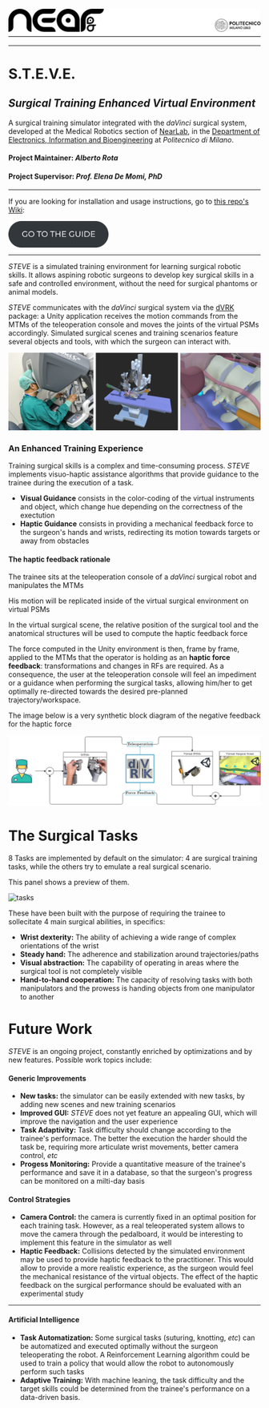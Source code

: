 
<p align="center"> 
<a>
<picture>
  <source media="(prefers-color-scheme: dark)" srcset="Notes/readme/banner_light.png">
  <img alt="NEARLab" src="Notes/readme/banner_dark.png"> 
</picture>
</a> </p>

***
# S.T.E.V.E.
## *Surgical Training Enhanced Virtual Environment*
A surgical training simulator integrated with the *daVinci* surgical system, developed at the Medical Robotics section of [NearLab](https://nearlab.polimi.it/), in the [Department of Electronics, Information and Bioengineering](https://www.deib.polimi.it/ita/home) at _Politecnico di Milano_.

#### Project Maintainer: *Alberto Rota*
#### Project Supervisor: *Prof. Elena De Momi, PhD*
***
If you are looking for installation and usage instructions, go to 
<a href="https://github.com/alberto-rota/STEVE/wiki/">this repo's Wiki</a>:   

<p align="left"> 
<a href="https://github.com/alberto-rota/STEVE/wiki/">
<picture>
  <source media="(prefers-color-scheme: dark)" srcset="Notes/readme/guide_button_white.png">
  <img style="vertical-align:middle" alt="NEARLab" src="Notes/readme/guide_button_dark.png" width="200" > 
</picture>
</a> </p>

***
*STEVE* is a simulated training environment for learning surgical robotic skills. It allows aspining robotic surgeons to develop key surgical skills in a safe and controlled environment, without the need for surgical phantoms or animal models. 

*STEVE* communicates with the *daVinci* surgical system via the [dVRK](https://github.com/jhu-dvrk/sawIntuitiveResearchKit) package: a Unity application receives the motion commands from the MTMs of the teleoperation console and moves the joints of the virtual PSMs accordingly. Simulated surgical scenes and training scenarios feature several objects and tools, with which the surgeon can interact with.

![unity](Notes/readme/unity.png)

### An Enhanced Training Experience
Training surgical skills is a complex and time-consuming process. *STEVE* implements visuo-haptic assistance algorithms that provide guidance to the trainee during the execution of a task. 
* **Visual Guidance** consists in the color-coding of the virtual instruments and object, which change hue depending on the correctness of the exectution
* **Haptic Guidance** consists in providing a mechanical feedback force to the surgeon's hands and wrists, redirecting its motion towards targets or away from obstacles


#### The haptic feedback rationale
The trainee sits at the teleoperation console of a *daVinci* surgical robot and manipulates the MTMs

His motion will be replicated inside of the virtual surgical environment on virtual PSMs

In the virtual surgical scene, the relative position of the surgical tool and the anatomical structures will be used to compute the haptic feedback force

The force computed in the Unity environment is then, frame by frame, applied to the MTMs that the operator is holding as an **haptic force feedback**: transformations and changes in RFs are required. As a consequence, the user at the teleoperation console will feel an impediment or a guidance when performing the surgical tasks, allowing him/her to get optimally re-directed towards the desired pre-planned trajectory/workspace.

The image below is a very synthetic block diagram of the negative feedback for the haptic force

![diagram](Notes/readme/diagram.png)
<!-- ![diagram](Notes/readme/assistance_gif.gif) -->


# The Surgical Tasks
8 Tasks are implemented by default on the simulator: 4 are surgical training tasks, while the others try to emulate a real surgical scenario.

This panel shows a preview of them.

![tasks](Notes/readme/taskscollage.gif)

These have been built with the purpose of requiring the trainee to sollecitate 4 main surgical abilities, in specifics:
* **Wrist dexterity:** The ability of achieving a wide range of complex orientations of the wrist
* **Steady hand:** The adherence and stabilization around trajectories/paths
* **Visual abstraction:** The capability of operating in areas where the surgical tool is not completely visible
* **Hand-to-hand cooperation:** The capacity of resolving tasks with both manipulators and the prowess is handing objects from one manipulator to another

# Future Work
*STEVE* is an ongoing project, constantly enriched by optimizations and by new features. Possible work topics include:

#### Generic Improvements
* **New tasks:** the simulator can be easily extended with new tasks, by adding new scenes and new training scenarios
* **Improved GUI:** *STEVE* does not yet feature an appealing GUI, which will improve the navigation and the user experience
* **Task Adaptivity:** Task difficulty should change according to the trainee's performace. The better the execution the harder should the task be, requiring more articulate wrist movements, better camera control, *etc*
* **Progess Monitoring:** Provide a quantitative measure of the trainee's performance and save it in a database, so that the surgeon's progress can be monitored on a milti-day basis

#### Control Strategies
* **Camera Control:** the camera is currently fixed in an optimal position for each training task. However, as a real teleoperated system allows to move the camera through the pedalboard, it would be interesting to implement this feature in the simulator as well
* **Haptic Feedback:** Collisions detected by the simulated environment may be used to provide haptic feedback to the practitioner. This would allow to provide a more realistic experience, as the surgeon would feel the mechanical resistance of the virtual objects. The effect of the haptic feedback on the surgical performance should be evaluated with an experimental study
* ****

#### Artificial Intelligence
* **Task Automatization:** Some surgical tasks (suturing, knotting, *etc*) can be automatized and executed optimally without the surgeon teleoperating the robot. A Reinforcement Learning algorithm could be used to train a policy that would allow the robot to autonomously perform such tasks
* **Adaptive Training:** With machine leaning, the task difficulty and the target skills could be determined from the trainee's performance on a data-driven basis.